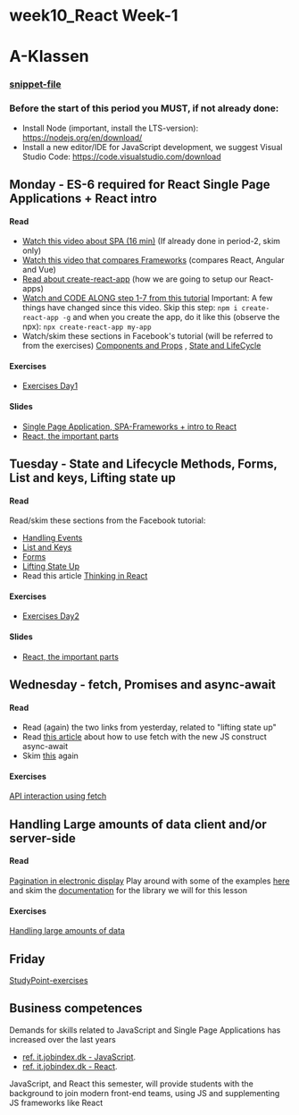 # week10_React Week-1 
# A-Klassen
### [snippet-file](https://docs.google.com/document/d/1NYl8v1M05yXElnNwNfcy1zdpvhXU5zx2wS65LZ4WtIk/edit?usp=sharing)
### Before the start of this period you MUST, if not already done:
- Install Node (important, install the LTS-version): https://nodejs.org/en/download/ 
- Install a new editor/IDE for JavaScript development, we suggest Visual Studio Code: https://code.visualstudio.com/download 

## Monday - ES-6 required for React Single Page Applications + React intro
#### Read
- [Watch this video about SPA (16 min)]( https://www.youtube.com/watch?v=F_BYg2QGsC0) (If already done in period-2, skim only)
- [Watch this video that compares Frameworks](https://www.youtube.com/watch?v=SWZ_4YBFBhs) (compares React, Angular and Vue)
- [Read about create-react-app](https://github.com/facebook/create-react-app/blob/master/README.md#creating-an-app) (how we are going to setup our React-apps)
- [Watch and CODE ALONG step 1-7 from this tutorial](https://egghead.io/lessons/react-use-create-react-app-to-setup-a-simple-react-app) Important: A few things have changed since this video. Skip this step: `npm i create-react-app -g` and when you create the app, do it like this (observe the npx): `npx create-react-app my-app` 
- Watch/skim these sections in Facebook's tutorial (will be referred to from the exercises) [Components and Props](https://reactjs.org/docs/components-and-props.html) , [State and LifeCycle](https://reactjs.org/docs/state-and-lifecycle.html)

#### Exercises
- [Exercises Day1](https://docs.google.com/document/d/1TsqQdtjqylsTo2yU5X5YIJJx0IoZ13_HrFI6LW3I43M/edit?usp=sharing)

#### Slides
- [Single Page Application, SPA-Frameworks + intro to React](http://sem3slides.mydemos.dk/react1/react1.html#1)
- [React, the important parts](http://sem3slides.mydemos.dk/react2/react2.html#1)


## Tuesday - State and Lifecycle Methods, Forms, List and keys, Lifting state up
#### Read

Read/skim these sections from the Facebook tutorial:
- [Handling Events](https://reactjs.org/docs/handling-events.html)
- [List and Keys](https://reactjs.org/docs/lists-and-keys.html)
- [Forms](https://reactjs.org/docs/forms.html)
- [Lifting State Up](https://reactjs.org/docs/lifting-state-up.html)
- Read this article [Thinking in React](https://medium.com/@nimelrian/thinking-in-react-a-paradox-statement-33c19e2eb9e2)

#### Exercises
- [Exercises Day2](https://docs.google.com/document/d/1EYmpm-ssahbIvax8t0MxOEjAhw9cEvt8Ggu-tMULZB0/edit?usp=sharing) 

#### Slides
- [React, the important parts](http://sem3slides.mydemos.dk/react2/react2.html#1)

## Wednesday - fetch, Promises and async-await
#### Read
- Read (again) the two links from yesterday, related to "lifting state up"
- Read [this article](https://davidwalsh.name/async-await) about how to use fetch with the new JS construct async-await
- Skim [this](https://docs.google.com/document/d/1hF9P65v_AJKCjol_gFkm3oZ1eVTuOKc15V6pcb3iFa8/edit?usp=sharing) again 

#### Exercises
[API interaction using fetch](https://docs.google.com/document/d/1Yv7bXR6ZgL_ZXJWvzawmTVD3tN42rJktulqxhGV-HuE/edit?usp=sharing)

## Handling Large amounts of data client and/or server-side
#### Read
[Pagination in electronic display](https://en.wikipedia.org/wiki/Pagination#Pagination_in_electronic_display)
Play around with some of the examples [here](https://react-bootstrap-table.github.io/react-bootstrap-table2/storybook/index.html) and skim the [documentation](https://react-bootstrap-table.github.io/react-bootstrap-table2/docs/about.html) for the library we will for this lesson

#### Exercises
[Handling large amounts of data](https://docs.google.com/document/d/15XRzm0SlW13eRUvQq8u19oAM9Jo2_iderDsnWlIBjsY/edit?usp=sharing)

## Friday
[StudyPoint-exercises](https://docs.google.com/document/d/1MDLu8cWJCAokqhsPY_8jJu_RyUrJyLoh7HFXdz0M2oY/edit?usp=sharing)

## Business competences

Demands for skills related to JavaScript and Single Page Applications has increased over the last years 
- [ref. it.jobindex.dk - JavaScript](https://it.jobindex.dk/jobsoegning?q=javascript&supid=1).
- [ref. it.jobindex.dk - React]( https://it.jobindex.dk/jobsoegning/it?q=react).

JavaScript, and React this semester, will provide students with the background to join modern front-end teams, using JS and supplementing JS frameworks like React
